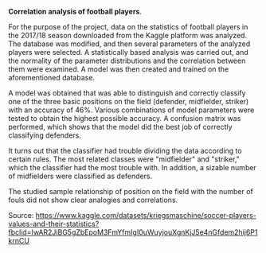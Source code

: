 **Correlation analysis of football players**.

For the purpose of the project, data on the statistics of football players in the 2017/18 season downloaded from the Kaggle platform was analyzed. The database was modified, and then several parameters of the analyzed players were selected. A statistically based analysis was carried out, and the normality of the parameter distributions and the correlation between them were examined. A model was then created and trained on the aforementioned database.

A model was obtained that was able to distinguish and correctly classify one of the three basic positions on the field (defender, midfielder, striker) with an accuracy of 46%. Various combinations of model parameters were tested to obtain the highest possible accuracy. A confusion matrix was performed, which shows that the model did the best job of correctly classifying defenders.

It turns out that the classifier had trouble dividing the data according to certain rules. The most related classes were "midfielder" and "striker," which the classifier had the most trouble with. In addition, a sizable number of midfielders were classified as defenders.

The studied sample relationship of position on the field with the number of fouls did not show clear analogies and correlations.

Source:
https://www.kaggle.com/datasets/kriegsmaschine/soccer-players-values-and-their-statistics?fbclid=IwAR2JiBG5gZbEpoM3FmYfmIgI0uWuyjouXgnKjJ5e4nGfdem2hij6P1krnCU
